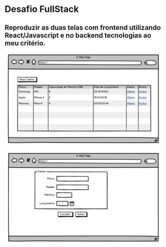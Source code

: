 # Desafio FullStack

## Reproduzir as duas telas com frontend utilizando React/Javascript e no backend tecnologias ao meu critério.

![Tabela](./screenshot/image1.png)

![Cadastro](./screenshot/image2.png)
